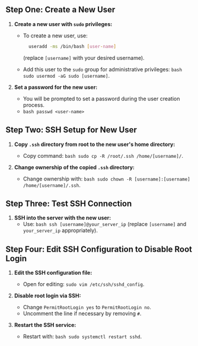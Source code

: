 ## Step One: Create a New User

1. **Create a new user with `sudo` privileges:**
   - To create a new user, use:
     ```bash
       useradd -ms /bin/bash [user-name]
     ```
     
     (replace `[username]` with your desired username).
   - Add this user to the `sudo` group for administrative privileges: ```bash sudo usermod -aG sudo [username]```.

2. **Set a password for the new user:**
   - You will be prompted to set a password during the user creation process.
   - ```bash passwd <user-name>```


## Step Two: SSH Setup for New User

1. **Copy `.ssh` directory from root to the new user's home directory:**
   - Copy command: ```bash sudo cp -R /root/.ssh /home/[username]/```.

2. **Change ownership of the copied `.ssh` directory:**
   - Change ownership with: ```bash sudo chown -R [username]:[username] /home/[username]/.ssh```.

## Step Three: Test SSH Connection

1. **SSH into the server with the new user:**
   - Use: ```bash ssh [username]@your_server_ip``` (replace `[username]` and `your_server_ip` appropriately).

## Step Four: Edit SSH Configuration to Disable Root Login

1. **Edit the SSH configuration file:**
   - Open for editing: ```sudo vim /etc/ssh/sshd_config```.

2. **Disable root login via SSH:**
   - Change `PermitRootLogin yes` to `PermitRootLogin no`.
   - Uncomment the line if necessary by removing `#`.

3. **Restart the SSH service:**
   - Restart with: ```bash sudo systemctl restart sshd```.
